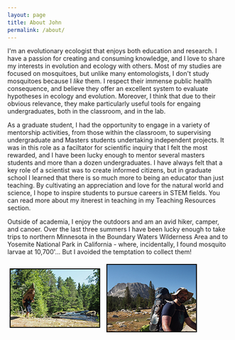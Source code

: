 ```yaml
---
layout: page
title: About John
permalink: /about/
---
```


I'm an evolutionary ecologist that enjoys both education and research. I have a passion for creating and consuming knowledge, and I love to share my interests in evolution and ecology with others.  Most of my studies are focused on mosquitoes, but unlike many entomologists, I don't study mosquitoes because I _like_ them.  I respect their immense public health consequence, and believe they offer an excellent system to evaluate hypotheses in ecology and evolution.  Moreover, I think that due to their obvious relevance, they make particularly useful tools for engaing undergraduates, both in the classroom, and in the lab.

As a graduate student, I had the opportunity to engage in a variety of mentorship activities, from those within the classroom, to supervising undergraduate and Masters students undertaking independent projects.  It was in this role as a faciltator for scientific inquiry that I felt the most rewarded, and I have been lucky enough to mentor several masters students and more than a dozen undergraduates.  I have always felt that a key role of a scientist was to create informed citizens, but in graduate school I learned that there is so much more to being an educator than just teaching.  By cultivating an appreciation and love for the natural world and science, I hope to inspire students to pursue careers in STEM fields.  You can read more about my itnerest in teaching in my Teaching Resources section.

Outside of academia, I enjoy the outdoors and am an avid hiker, camper, and canoer.  Over the last three summers I have been lucky enough to take trips to northern Minnesota in the Boundary Waters Wilderness Area and to Yosemite National Park in California - where, incidentally, I found mosquito larvae at 10,700'... But I avoided the temptation to collect them!

<img align="middle" src="https://raw.githubusercontent.com/jsoghigian/jsoghigian.github.io/master/images/jss_canoe_small.jpg" style="border:2px solid black;margin:5px 5px 5px 5px"> <img align="middle" src="https://raw.githubusercontent.com/jsoghigian/jsoghigian.github.io/master/images/jss_backback_small.jpg" style="border:2px solid black;margin:5px 5px 5px 5px">
